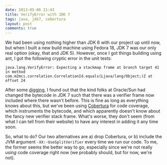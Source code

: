```yaml
---
date: 2013-05-06 21:43  
title: VerifyError with JDK 7  
tags: java, jdk7, cobertura  
layout: post
comments: true
---
```

We had been using nothing higher than JDK 6 with our project up until now, but when I built a new build machine using Fedora 18, JDK 7 was our only real option (okay, that and JDK 5). However, once I got things building using ant, I got the following cryptic error in the unit tests:

    java.lang.VerifyError: Expecting a stackmap frame at branch target 41 in method com.m2mci.correlation.CorrelationId.equals(Ljava/lang/Object;)Z at offset 24

After some [digging](http://www.javacraft.org/2012/07/cobertura-with-jdk7.html), I found out that the kind folks at Oracle/Sun had changed the bytecode in JDK 7 such that there was a verifier frame now included where there wasn't before. This is fine as long as everything knows about this, but we've been using [Cobertura](http://cobertura.sourceforge.net/) for code coverage, which instruments the bytecode, and which apparently doesn't know about the fancy new verifier stack frame. What's worse, they don't seem (from what I can tell from their website) to have any interest in adding it any time soon.

So, what to do? Our two alternatives are a) drop Cobertura, or b) include the JVM argument ``-XX:-UseSplitVerifier`` every time we run our code. To me, the former seems the better way to go, especially since we're not really _using_ code coverage right now (we probably should, but for now, we're not).
